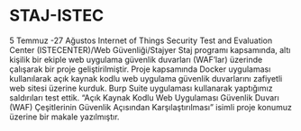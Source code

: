 # STAJ-ISTEC
5 Temmuz -27 Ağustos Internet of Things Security Test and Evaluation Center (ISTECENTER)/Web Güvenliği/Stajyer Staj programı kapsamında, altı kişilik bir ekiple web uygulama güvenlik duvarları (WAF’lar) üzerinde çalışarak bir    proje geliştirilmiştir. Proje kapsamında Docker uygulaması kullanılarak açık kaynak kodlu web uygulama güvenlik duvarlarını zafiyetli web sitesi üzerine kurduk. Burp Suite uygulaması kullanarak yaptığımız saldırıları test ettik. “Açık Kaynak Kodlu Web Uygulaması Güvenlik Duvarı (WAF) Çeşitlerinin Güvenlik Açısından Karşılaştırılması” isimli proje konumuz üzerine bir makale yazılmıştır.

